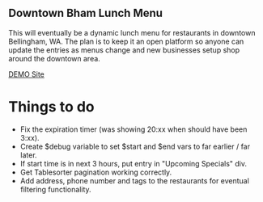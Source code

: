 Downtown Bham Lunch Menu
------------------------

This will eventually be a dynamic lunch menu for restaurants in downtown Bellingham, WA. The plan is to keep it an open platform so anyone can update the entries as menus change and new businesses setup shop around the downtown area.

[DEMO Site](http://www.teesql.com)

Things to do
============

* Fix the expiration timer (was showing 20:xx when should have been 3:xx).
* Create $debug variable to set $start and $end vars to far earlier / far later.
* If start time is in next 3 hours, put entry in "Upcoming Specials" div.
* Get Tablesorter pagination working correctly.
* Add address, phone number and tags to the restaurants for eventual filtering functionality.